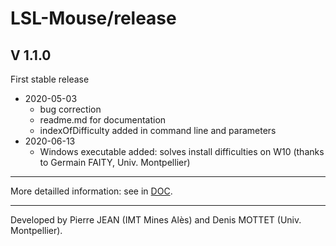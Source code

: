 
# LSL-Mouse/release

## V 1.1.0
First stable release
* 2020-05-03
  - bug correction
  - readme.md for documentation
  - indexOfDifficulty added in command line and parameters
* 2020-06-13
  - Windows executable added: solves install difficulties on W10 (thanks to Germain FAITY, Univ. Montpellier)	
  
-----  

More detailled information: see in [DOC](/../DOC/).  

-----  
Developed by Pierre JEAN (IMT Mines Alès) and Denis MOTTET (Univ. Montpellier).
